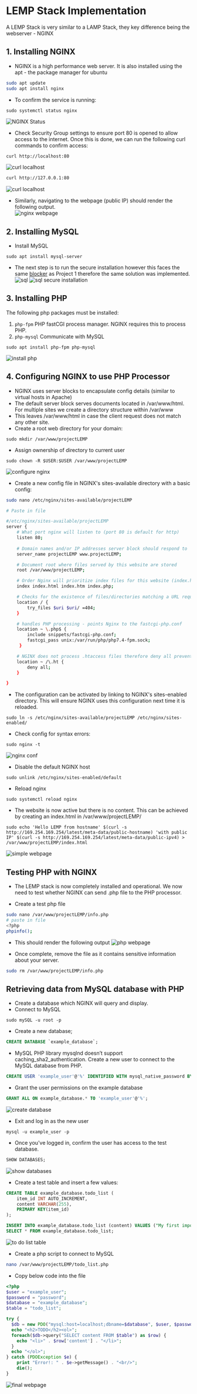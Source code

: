 # LEMP Stack Implementation

A LEMP Stack is very similar to a LAMP Stack, they key difference being the webserver - NGINX

## 1. Installing NGINX
* NGINX is a high performance web server. It is also installed using the apt - the package manager for ubuntu
```bash
sudo apt update
sudo apt install nginx
```
* To confirm the service is running:
```
sudo systemctl status nginx
```
![NGINX Status](/Project02/images/nginx_status.png)
* Check Security Group settings to ensure port 80 is opened to allow access to the internet. Once this is done, we can run the following curl commands to confirm access:
```bash
curl http://localhost:80
```
![curl localhost](/Project02/images/curl_localhost_dns.png)

```bash 
curl http://127.0.0.1:80
```
![curl localhost](/Project02/images/curl_localhost.png)
* Similarly, navigating to the webpage (public IP) should render the following output.  
![nginx webpage](/Project02/images/nginx_default_webpage.png)

## 2. Installing MySQL
* Install MySQL
```
sudo apt install mysql-server
```
* The next step is to run the secure installation however this faces the same [blocker](https://github.com/A-Ahmed100216/LAMP_Stack_Implementation/blob/main/Project1.md#blocker) as Project 1 therefore the same solution was implemented.
![sql](/Project02/images/sql.png)
![sql secure installation](/Project02/images/sql_secure_installation.png)


## 3. Installing PHP 

The following php packages must be installed:
1. `php-fpm` PHP fastCGI process manager. NGINX requires this to process PHP. 
2. `php-mysql` Communicate with MySQL
```
sudo apt install php-fpm php-mysql
```
![install php](/Project02/images/install_php.png)

## 4. Configuring NGINX to use PHP Processor 
* NGINX uses server blocks to encapsulate config details (similar to virtual hosts in Apache)
* The default server block serves documents located in /var/www/html. For multiple sites we create a directory structure within /var/www 
* This leaves /var/www/html in case the client request does not match any other site.
* Create a root web directory for your domain:
```
sudo mkdir /var/www/projectLEMP
```
* Assign ownership of directory to current user
```
sudo chown -R $USER:$USER /var/www/projectLEMP
```
![configure nginx](/Project02/images/create_domain.png)

* Create a new config file in NGINX's sites-available directory with a basic config:
```bash
sudo nano /etc/nginx/sites-available/projectLEMP

# Paste in file 

#/etc/nginx/sites-available/projectLEMP
server {
    # What port nginx will listen to (port 80 is default for http)
    listen 80; 
    
    # Domain names and/or IP addresses server block should respond to
    server_name projectLEMP www.projectLEMP;

    # Document root where files served by this website are stored
    root /var/www/projectLEMP;

    # Order Nginx will prioritize index files for this website (index.html usually prioritised over index.php)
    index index.html index.htm index.php;

    # Checks for the existence of files/directories matching a URL request, otherwise returns 404.
    location / {
        try_files $uri $uri/ =404;
    }

    # handles PHP processing - points Nginx to the fastcgi-php.conf 
    location ~ \.php$ {
        include snippets/fastcgi-php.conf;
        fastcgi_pass unix:/var/run/php/php7.4-fpm.sock;
     }

    # NGINX does not process .htaccess files therefore deny all prevents them from being served to visitors. 
    location ~ /\.ht {
        deny all;
    }

}
```
* The configuration can be activated by linking to NGINX's sites-enabled directory. This will ensure NGINX uses this configuration next time it is reloaded. 
```
sudo ln -s /etc/nginx/sites-available/projectLEMP /etc/nginx/sites-enabled/
```
* Check config for syntax errors:
```
sudo nginx -t
```
![nginx conf](/Project02/images/nginx_conf.png)

* Disable the default NGINX host 
```
sudo unlink /etc/nginx/sites-enabled/default
```
* Reload nginx
```
sudo systemctl reload nginx
```
* The website is now active but there is no content. This can be achieved by creating an index.html in /var/www/projectLEMP/
```
sudo echo 'Hello LEMP from hostname' $(curl -s http://169.254.169.254/latest/meta-data/public-hostname) 'with public IP' $(curl -s http://169.254.169.254/latest/meta-data/public-ipv4) > /var/www/projectLEMP/index.html
```
![simple webpage](/Project02/images/simple_webpage.png)

## Testing PHP with NGINX
* The LEMP stack is now completely installed and operational. We now need to test whether NGINX can send .php file to the PHP processor.

* Create a test php file
```bash
sudo nano /var/www/projectLEMP/info.php
# paste in file 
<?php
phpinfo();
```
* This should render the following output 
![php webpage](/Project02/images/php_webpage.png)

* Once complete, remove the file as it contains sensitive information about your server. 
```bash  
sudo rm /var/www/projectLEMP/info.php
```
## Retrieving data from MySQL database with PHP
* Create a database which NGINX will query and display. 
* Connect to MySQL 
```
sudo mySQL -u root -p 
```
* Create a new database;
```sql
CREATE DATABASE `example_database`;
```
* MySQL PHP library mysqlnd doesn’t support caching_sha2_authentication. Create a new user  to connect to the MySQL database from PHP.
```sql
CREATE USER 'example_user'@'%' IDENTIFIED WITH mysql_native_password BY 'password';
```
* Grant the user permissions on the example database
```sql
GRANT ALL ON example_database.* TO 'example_user'@'%';
```
![create database](/Project02/images/create_database.png)

* Exit and log in as the new user
```
mysql -u example_user -p
```
* Once you've logged in, confirm the user has access to the test database.
```sql
SHOW DATABASES;
```
![show databases](/Project02/images/Show_databases.png)
* Create a test table and insert a few values:
```sql 
CREATE TABLE example_database.todo_list (
    item_id INT AUTO_INCREMENT,
    content VARCHAR(255),
    PRIMARY KEY(item_id)
);

INSERT INTO example_database.todo_list (content) VALUES ("My first important item");
SELECT * FROM example_database.todo_list;
```
![to do list table](/Project02/images/todo_list_add.png)

* Create a php script to connect to MySQL
```bash
nano /var/www/projectLEMP/todo_list.php
```
* Copy below code into the file
```php
<?php
$user = "example_user";
$password = "password";
$database = "example_database";
$table = "todo_list";

try {
  $db = new PDO("mysql:host=localhost;dbname=$database", $user, $password);
  echo "<h2>TODO</h2><ol>";
  foreach($db->query("SELECT content FROM $table") as $row) {
    echo "<li>" . $row['content'] . "</li>";
  }
  echo "</ol>";
} catch (PDOException $e) {
    print "Error!: " . $e->getMessage() . "<br/>";
    die();
}
```
![final webpage](/Project02/images/final_webpage.png)
